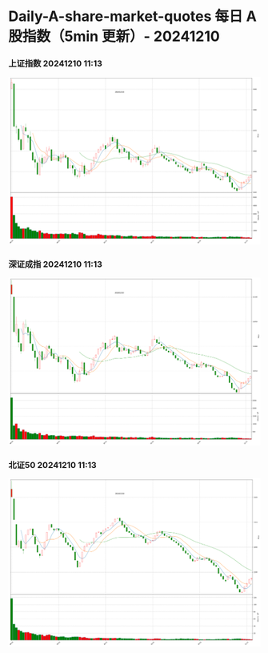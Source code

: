
# Daily-A-share-market-quotes 每日 A 股指数（5min 更新）- 20241210

### 上证指数 20241210 11:13
![](./fig/2024/12/20241210-sh000001.png)

### 深证成指 20241210 11:13
![](./fig/2024/12/20241210-sz399001.png)

### 北证50 20241210 11:13
![](./fig/2024/12/20241210-bj899050.png)
